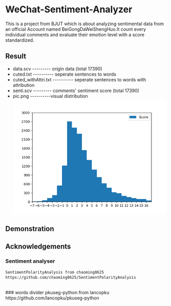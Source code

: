 # WeChat-Sentiment-Analyzer
This is a project from BJUT which is about analyzing sentimental data from an official Account named BeiGongDaWeiShengHuo.It count every individual comments and evaluate their emotion level with a score standardized.<br>
## Result
* data.scv --------- origin data (total 17390)
* cuted.txt  ---------- seperate  sentences to words
* cuted_withAttri.txt ---------- seperate sentences to words with attribution
* senti.scv --------- comments' sentiment score (total 17390)
* pic.png ----------visual distribution
![visual distribution](pic.png)
## Demonstration
## Acknowledgements
### Sentiment analyser
    SentimentPolarityAnalysis from chaoming0625
    https://github.com/chaoming0625/SentimentPolarityAnalysis
<br>
### words divider
    pkuseg-python from lancopku
    https://github.com/lancopku/pkuseg-python

